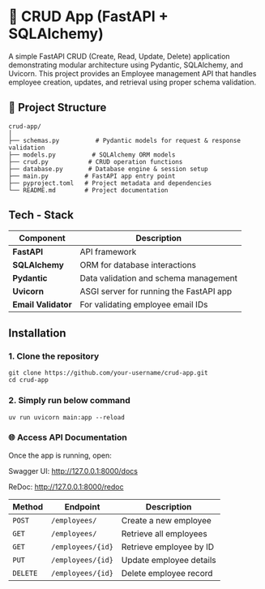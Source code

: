 # 🧩 CRUD App (FastAPI + SQLAlchemy)

A simple FastAPI CRUD (Create, Read, Update, Delete) application demonstrating modular architecture using Pydantic, SQLAlchemy, and Uvicorn.
This project provides an Employee management API that handles employee creation, updates, and retrieval using proper schema validation.
## 🚀 Project Structure
```
crud-app/
│
├── schemas.py          # Pydantic models for request & response validation
├── models.py          # SQLAlchemy ORM models
├── crud.py           # CRUD operation functions
├── database.py       # Database engine & session setup
├── main.py          # FastAPI app entry point
├── pyproject.toml   # Project metadata and dependencies
└── README.md        # Project documentation
```

## Tech - Stack 
| Component           | Description                             |
| ------------------- | --------------------------------------- |
| **FastAPI**         | API framework                           |
| **SQLAlchemy**      | ORM for database interactions           |
| **Pydantic**        | Data validation and schema management   |
| **Uvicorn**         | ASGI server for running the FastAPI app |
| **Email Validator** | For validating employee email IDs       |


## Installation 
### 1. Clone the repository
```
git clone https://github.com/your-username/crud-app.git
cd crud-app
```
### 2. Simply run below command 
```
uv run uvicorn main:app --reload
```

### 🌐 Access API Documentation

Once the app is running, open:

Swagger UI: http://127.0.0.1:8000/docs

ReDoc: http://127.0.0.1:8000/redoc

| Method   | Endpoint          | Description             |
| -------- | ----------------- | ----------------------- |
| `POST`   | `/employees/`     | Create a new employee   |
| `GET`    | `/employees/`     | Retrieve all employees  |
| `GET`    | `/employees/{id}` | Retrieve employee by ID |
| `PUT`    | `/employees/{id}` | Update employee details |
| `DELETE` | `/employees/{id}` | Delete employee record  |




